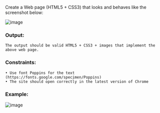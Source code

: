 Create a Web page (HTML5 + CSS3) that looks and behaves like the screenshot below:

![image](https://github.com/nsinorov/SoftUniMainPath/assets/45227327/b5485c09-2992-42d9-b44b-be52b00978f2)

### Output:

    The output should be valid HTML5 + CSS3 + images that implement the above web page.

### Constraints:

    • Use font Poppins for the text (https://fonts.google.com/specimen/Poppins) 
    • The site should open correctly in the latest version of Chrome

### Example:

![image](https://github.com/nsinorov/SoftUniMainPath/assets/45227327/7b5175e7-eeab-4d10-be50-26ccc9898ed6)
